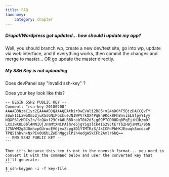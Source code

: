 ```yaml
---
title: FAQ
taxonomy:
    category: chapter
---
```


##### Drupal/Wordpress got updated... how should i update my app?

Well, you should branch wp, create a new dev/test site, go into wp, update via web interface, and if everything works, then commit the changes and merge to master... OR go update the master directly.

##### My SSH Key is not uploading

Does devPanel say "Invalid ssh-key" ?

Does your key look like this?

````
-- BEGIN SSH2 PUBLIC KEY --
Comment: "rsa-key-20180208"
AAAAB3NzaC1yc2EAAAABJQAAAQEAtbirDwEVali2B85+v24nDOhF5BjzDACCQvTY
aSwk1ILzwoOm52juXSsGNIPbckueJNIWPVrkQX4PqBh9Kox8FhBnviSL8fpyYIyy
NQXF61zHDCs2n/fcQAxf23C+A8LBBDrobT0k2d3jg09PTOD08Dq0PqEjiHJb/m0f
LXxJwXUL0bl4MNiUjJnmMtXNiPAihre5jgY5gzlCk4IS29JtErTbZH9jsMM1/95N
175NWM2gBJ0mhvpGUrmcEVGjexZcpg3D1YTMTRzS/JkICPdPbHKJEouqk8ococoF
TPQS1hhvn+NxPIv0U6bLZoDhNggzlPih4edgA5kCFb2Amlr6bQ==
-- END SSH2 PUBLIC KEY --
```

Then it's because this key is not in the openssh format... you need to convert it with the command below and user the converted key that it'll generate:
```
$ ssh-keygen -i -f key-file
```
